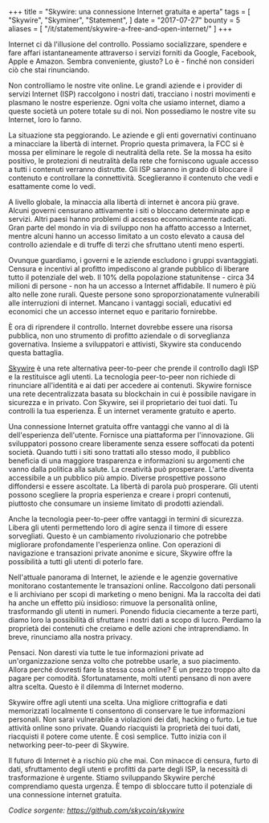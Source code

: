 +++
title = "Skywire: una connessione Internet gratuita e aperta"
tags = [
    "Skywire",
    "Skyminer",
    "Statement",
]
date = "2017-07-27"
bounty = 5
aliases = [
	"/it/statement/skywire-a-free-and-open-internet/"
]
+++

Internet ci dà l'illusione del controllo. Possiamo socializzare, spendere
e fare affari istantaneamente attraverso i servizi forniti da Google, Facebook,
Apple e Amazon. Sembra conveniente, giusto? Lo è - finché non consideri ciò
che stai rinunciando.


Non controlliamo le nostre vite online. Le grandi aziende e i provider di
servizi Internet (ISP) raccolgono i nostri dati, tracciano i nostri movimenti
e plasmano le nostre esperienze. Ogni volta che usiamo internet, diamo a queste
società un potere totale su di noi. Non possediamo le nostre vite su Internet,
loro lo fanno.

La situazione sta peggiorando. Le aziende e gli enti governativi continuano a minacciare la
libertà di internet. Proprio questa primavera, la FCC si è mossa per eliminare
le regole di neutralità della rete. Se la mossa ha esito positivo, le protezioni
di neutralità della rete che forniscono uguale accesso a tutti i contenuti
verranno distrutte. Gli ISP saranno in grado di bloccare il contenuto e
controllare la connettività. Sceglieranno il contenuto che vedi e esattamente
come lo vedi.

A livello globale, la minaccia alla libertà di internet è ancora più grave.
Alcuni governi censurano attivamente i siti o bloccano determinate app e servizi.
Altri paesi hanno problemi di accesso economicamente radicati. Gran parte del
mondo in via di sviluppo non ha affatto accesso a Internet, mentre alcuni hanno
un accesso limitato a un costo elevato a causa del controllo aziendale e di
truffe di terzi che sfruttano utenti meno esperti.

Ovunque guardiamo, i governi e le aziende escludono i gruppi svantaggiati.
Censura e incentivi al profitto impediscono al grande pubblico di liberare
tutto il potenziale del web. Il 10% della popolazione statunitense - circa 34
milioni di persone - non ha un accesso a Internet affidabile. Il numero è più
alto nelle zone rurali. Queste persone sono sproporzionatamente vulnerabili
alle interruzioni di internet. Mancano i vantaggi sociali, educativi ed economici
che un accesso internet equo e paritario fornirebbe.


È ora di riprendere il controllo. Internet dovrebbe essere una risorsa pubblica,
non uno strumento di profitto aziendale o di sorveglianza governativa. Insieme
a sviluppatori e attivisti, Skywire sta conducendo questa battaglia.

[Skywire](https://github.com/skycoin/skywire) è una rete alternativa peer-to-peer
che prende il controllo dagli ISP e la restituisce agli utenti. La tecnologia
peer-to-peer non richiede di rinunciare all'identità e ai dati per accedere ai
contenuti. Skywire fornisce una rete decentralizzata basata su blockchain in cui
è possibile navigare in sicurezza e in privato. Con Skywire, sei il proprietario
dei tuoi dati. Tu controlli la tua esperienza. È un internet veramente gratuito e
aperto.

Una connessione Internet gratuita offre vantaggi che vanno al di là
dell'esperienza dell'utente. Fornisce una piattaforma per l'innovazione. Gli
sviluppatori possono creare liberamente senza essere soffocati da potenti società.
Quando tutti i siti sono trattati allo stesso modo, il pubblico beneficia di una
maggiore trasparenza e informazioni su argomenti che vanno dalla politica alla
salute. La creatività può prosperare. L'arte diventa accessibile a un pubblico
più ampio. Diverse prospettive possono diffondersi e essere ascoltate. La libertà
di parola può prosperare. Gli utenti possono scegliere la propria esperienza e
creare i propri contenuti, piuttosto che consumare un insieme limitato di
prodotti aziendali.

Anche la tecnologia peer-to-peer offre vantaggi in termini di sicurezza. Libera
gli utenti permettendo loro di agire senza il timore di essere sorvegliati.
Questo è un cambiamento rivoluzionario che potrebbe migliorare profondamente
l'esperienza online. Con operazioni di navigazione e transazioni private anonime
e sicure, Skywire offre la possibilità a tutti gli utenti di poterlo fare.

Nell'attuale panorama di Internet, le aziende e le agenzie governative
monitorano costantemente le transazioni online. Raccolgono dati personali e li
archiviano per scopi di marketing o meno benigni. Ma la raccolta dei dati ha
anche un effetto più insidioso: rimuove la personalità online, trasformando gli
utenti in numeri. Ponendo fiducia ciecamente a terze parti, diamo loro la
possibilità di sfruttare i nostri dati a scopo di lucro. Perdiamo la proprietà
dei contenuti che creiamo e delle azioni che intraprendiamo. In breve, rinunciamo
alla nostra privacy.

Pensaci. Non daresti via tutte le tue informazioni private ad un'organizzazione
senza volto che potrebbe usarle, a suo piacimento. Allora perché dovresti fare
la stessa cosa online? È un prezzo troppo alto da pagare per comodità.
Sfortunatamente, molti utenti pensano di non avere altra scelta. Questo è il
dilemma di Internet moderno.

Skywire offre agli utenti una scelta. Una migliore crittografia e dati memorizzati
localmente ti consentono di conservare le tue informazioni personali. Non sarai
vulnerabile a violazioni dei dati, hacking o furto. Le tue attività online sono
private. Quando riacquisti la proprietà dei tuoi dati, riacquisti il potere come
utente. È così semplice. Tutto inizia con il networking peer-to-peer di Skywire.

Il futuro di Internet è a rischio più che mai. Con minacce di censura, furto di
dati, sfruttamento degli utenti e profitti da parte degli ISP, la necessità di
trasformazione è urgente. Stiamo sviluppando Skywire perché comprendiamo questa
urgenza. È tempo di sbloccare tutto il potenziale di una connessione internet
gratuita.

*Codice sorgente: https://github.com/skycoin/skywire*
